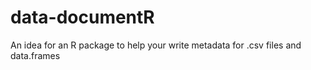 # data-documentR
An idea for an R package to help your write metadata for .csv files and data.frames

